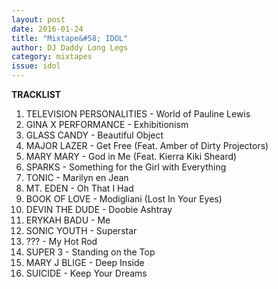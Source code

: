 ```yaml
---
layout: post 
date: 2016-01-24
title: "Mixtape&#58; IDOL"
author: DJ Daddy Long Legs
category: mixtapes
issue: idol
---
```

  
**TRACKLIST**    
1. TELEVISION PERSONALITIES - World of Pauline Lewis  
2. GINA X PERFORMANCE - Exhibitionism  
3. GLASS CANDY - Beautiful Object  
4. MAJOR LAZER - Get Free (Feat. Amber of Dirty Projectors)  
5. MARY MARY - God in Me (Feat. Kierra Kiki Sheard)  
6. SPARKS - Something for the Girl with Everything  
7. TONIC - Marilyn en Jean  
8. MT. EDEN - Oh That I Had  
9. BOOK OF LOVE - Modigliani (Lost In Your Eyes)  
10. DEVIN THE DUDE - Doobie Ashtray  
11. ERYKAH BADU - Me  
12. SONIC YOUTH - Superstar  
13. ??? - My Hot Rod  
14. SUPER 3 - Standing on the Top  
15. MARY J BLIGE - Deep Inside  
16. SUICIDE - Keep Your Dreams